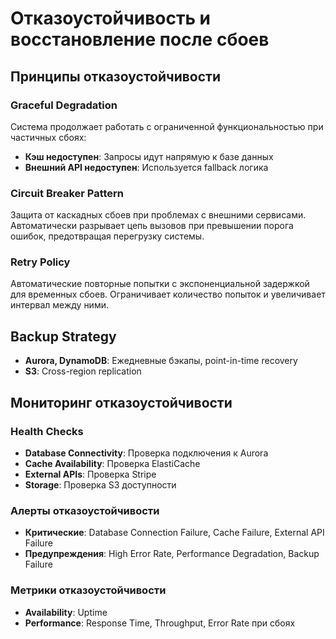 # Отказоустойчивость и восстановление после сбоев

## Принципы отказоустойчивости

### Graceful Degradation
Система продолжает работать с ограниченной функциональностью при частичных сбоях:
- **Кэш недоступен**: Запросы идут напрямую к базе данных
- **Внешний API недоступен**: Используется fallback логика

### Circuit Breaker Pattern
Защита от каскадных сбоев при проблемах с внешними сервисами. Автоматически разрывает цепь вызовов при превышении порога ошибок, предотвращая перегрузку системы.

### Retry Policy
Автоматические повторные попытки с экспоненциальной задержкой для временных сбоев. Ограничивает количество попыток и увеличивает интервал между ними.

## Backup Strategy
- **Aurora, DynamoDB**: Ежедневные бэкапы, point-in-time recovery
- **S3**: Сross-region replication

## Мониторинг отказоустойчивости

### Health Checks
- **Database Connectivity**: Проверка подключения к Aurora
- **Cache Availability**: Проверка ElastiCache
- **External APIs**: Проверка Stripe
- **Storage**: Проверка S3 доступности

### Алерты отказоустойчивости
- **Критические**: Database Connection Failure, Cache Failure, External API Failure
- **Предупреждения**: High Error Rate, Performance Degradation, Backup Failure

### Метрики отказоустойчивости
- **Availability**: Uptime
- **Performance**: Response Time, Throughput, Error Rate при сбоях